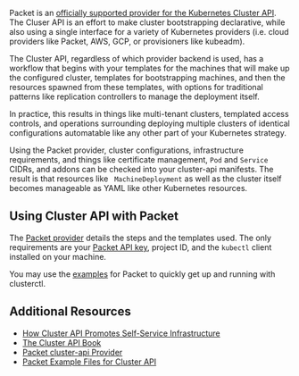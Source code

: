 <!-- <meta>
{
    "title": "Kubernetes Cluster API",
    "description": "Cluster API is an effort to make cluster bootstrapping declarative, while also using a single interface for a variety of Kubernetes providers.",
    "tag": ["Kubernetes", "Cluster"],
    "seo-title": "Kubernetes Cluster API for Packet - Packet Technical Guides",
    "seo-description": "Kubernetes Cluster API on Packet",
    "og-title": "Kubernetes Cluster API",
    "og-description": "Kubernetes Cluster API on Packet"
}
</meta> -->

Packet is an [officially supported provider for the Kubernetes Cluster API](https://github.com/packethost/cluster-api-provider-packet). The Cluser API is an effort to make cluster bootstrapping declarative, while also using a single interface for a variety of Kubernetes providers (i.e. cloud providers like Packet, AWS, GCP, or provisioners like kubeadm).

The Cluster API, regardless of which provider backend is used, has a workflow that begins with your templates for the machines that will make up the configured cluster, templates for bootstrapping machines, and then the resources spawned from these templates, with options for traditional patterns like replication controllers to manage the deployment itself.

In practice, this results in things like multi-tenant clusters, templated access controls, and operations surrounding deploying multiple clusters of identical configurations automatable like any other part of your Kubernetes strategy.

Using the Packet provider, cluster configurations, infrastructure requirements, and things like certificate management, `Pod` and `Service` CIDRs, and addons can be checked into your cluster-api manifests. The result is that resources like ` MachineDeployment` as well as the cluster itself becomes manageable as YAML like other Kubernetes resources.

## Using Cluster API with Packet

The [Packet provider](https://github.com/packethost/cluster-api-provider-packet) details the steps and the templates used. The only requirements are your [Packet API key](https://www.packet.com/developers/api/), project ID, and the `kubectl` client installed on your machine.

You may use the [examples](https://github.com/packethost/cluster-api-provider-packet/tree/master/cmd/clusterctl/examples/packet) for Packet to quickly get up and running with clusterctl.

## Additional Resources

- [How Cluster API Promotes Self-Service Infrastructure](https://blogs.vmware.com/cloudnative/2019/12/12/how-cluster-api-promotes-self-service-infrastructure/)
- [The Cluster API Book](https://cluster-api.sigs.k8s.io/introduction.html)
- [Packet cluster-api Provider](https://github.com/packethost/cluster-api-provider-packet)
- [Packet Example Files for Cluster API](https://github.com/packethost/cluster-api-provider-packet/tree/master/cmd/clusterctl/examples/packet)


